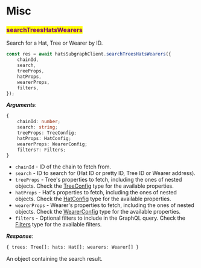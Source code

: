 # Misc

### <mark style="color:purple;">searchTreesHatsWearers</mark>

Search for a Hat, Tree or Wearer by ID.

```typescript
const res = await hatsSubgraphClient.searchTreesHatsWearers({
    chainId,
    search,
    treeProps,
    hatProps,
    wearerProps,
    filters,
});
```

_**Arguments**_:

```typescript
{
    chainId: number;
    search: string;
    treeProps: TreeConfig;
    hatProps: HatConfig;
    wearerProps: WearerConfig;
    filters?: Filters;
}
```

* `chainId` - ID of the chain to fetch from.
* `search` - ID to search for (Hat ID or pretty ID, Tree ID or Wearer address).
* `treeProps` - Tree's properties to fetch, including the ones of nested objects. Check the [TreeConfig](types.md#treeconfig) type for the available properties.
* `hatProps` - Hat's properties to fetch, including the ones of nested objects. Check the [HatConfig](types.md#hatconfig) type for the available properties.
* `wearerProps` - Wearer's properties to fetch, including the ones of nested objects. Check the [WearerConfig](types.md#wearerconfig) type for the available properties.
* `filters` - Optional filters to include in the GraphQL query. Check the [Filters](types.md#filters) type for the available filters.

_**Response**_:

```typescript
{ trees: Tree[]; hats: Hat[]; wearers: Wearer[] }
```

An object containing the search result.&#x20;
